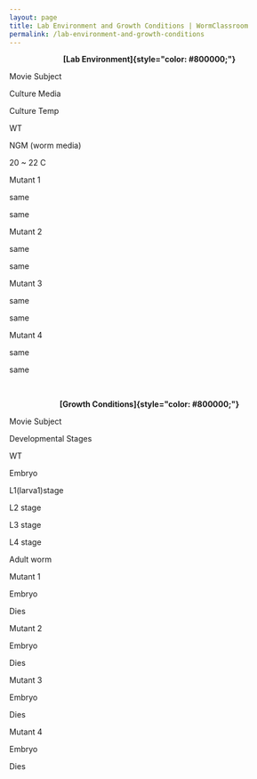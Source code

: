 ```yaml
---
layout: page
title: Lab Environment and Growth Conditions | WormClassroom
permalink: /lab-environment-and-growth-conditions
---
```

<div>

<div style="text-align: center;">

**[Lab Environment]{style="color: #800000;"}**

</div>

<div>

Movie Subject

</div>

<div>

Culture Media

</div>

<div>

Culture Temp

</div>

<div>

WT

</div>

<div>

NGM (worm media)

</div>

<div>

20 \~ 22 C

</div>

<div>

Mutant 1

</div>

<div>

same

</div>

<div>

same

</div>

<div>

Mutant 2

</div>

<div>

same

</div>

<div>

same

</div>

<div>

Mutant 3

</div>

<div>

same

</div>

<div>

same

</div>

<div>

Mutant 4

</div>

<div>

same

</div>

<div>

same

</div>

</div>

 

<div style="text-align: center;">

**[Growth Conditions]{style="color: #800000;"}**

</div>

<div>

Movie Subject

</div>

<div>

Developmental Stages

</div>

<div>

WT

</div>

<div>

Embryo

</div>

<div>

L1(larva1)stage

</div>

<div>

L2 stage

</div>

<div>

L3 stage

</div>

<div>

L4 stage

</div>

<div>

Adult worm

</div>

<div>

Mutant 1

</div>

<div>

Embryo

</div>

<div>

Dies

</div>

<div>

Mutant 2

</div>

<div>

Embryo

</div>

<div>

Dies

</div>

<div>

Mutant 3

</div>

<div>

Embryo

</div>

<div>

Dies

</div>

<div>

Mutant 4

</div>

<div>

Embryo

</div>

<div>

Dies

</div>
